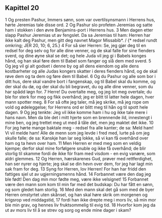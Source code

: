 ## Kapittel 20

1 Og presten Pashur, Immers sønn, som var overtilsynsmann i Herrens hus, hørte Jeremias tale disse ord.
2 Og Pashur slo profeten Jeremias og satte ham i stokken i den øvre Benjamins-port i Herrens hus.
3 Men dagen etter slapp Pashur Jeremias ut av fengslet. Da sa Jeremias til ham: Herren har ikke kalt deg Pashur, men gitt deg navnet Magor Missabib*. / {* redsel rundt omkring; JER 20, 10; 6, 25.}
4 For så sier Herren: Se, jeg gjør deg til en redsel for deg selv og for alle dine venner, og de skal falle for sine fienders sverd, og dine øyne skal se det; og hele Juda vil jeg gi i Babels konges hånd, og han skal føre dem til Babel som fanger og slå dem med sverd.
5 Og jeg vil gi alt godset i denne by og all dens eiendom og alle dens kostbarheter og alle Judas kongers skatter i deres fienders hånd, og de skal røve dem og ta dem og føre dem til Babel.
6 Og du Pashur og alle som bor i ditt hus, dere skal vandre bort i fangenskap, og til Babel skal du komme, og der skal du dø, og der skal du bli begravet, du og alle dine venner, som du har spådd løgn for.
7 Herre! Du overtalte meg, og jeg lot meg overtale; du ble for sterk for meg og fikk overhånd; jeg er blitt til latter hele dagen, hver mann spotter meg.
8 For så ofte jeg taler, må jeg skrike, må jeg rope om vold og ødeleggelse; for Herrens ord er blitt meg til hån og til spott hele dagen.
9 Og jeg tenkte: Jeg vil ikke komme ham i hu og ikke tale mere i hans navn. Men da ble det i mitt hjerte som en brennende ild, innestengt i mine ben, og jeg trettet meg ut med å tåle det, men jeg maktet det ikke.
10 For jeg hørte mange baktale meg - redsel fra alle kanter; de sa: Meld ham! Vi vil melde ham! Alle de menn som jeg levde i fred med, lurte på om jeg skulle falle; de sa: Kanskje han lar seg lokke, så vi kan få overhånd over ham og ta hevn over ham.
11 Men Herren er med meg som en veldig kjempe; derfor skal mine forfølgere snuble og ikke få overhånd; de blir storlig til skamme fordi de ikke fór fram med visdom - en evig vanære, som aldri glemmes.
12 Og Herren, hærskarenes Gud, prøver med rettferdighet, han ser nyrer og hjerte; jeg skal se din hevn over dem, for jeg har lagt min sak fram for deg.
13 Syng for Herren, lov Herren! For han har fridd den fattiges sjel ut av ugjerningsmenns hånd.
14 Forbannet være den dag jeg ble født! Den dag min mor fødte meg, være ikke velsignet!
15 Forbannet være den mann som kom til min far med det budskap: Du har fått en sønn, og som gledet ham storlig.
16 Med den mann skal det gå som med de byer Herren omstyrtet uten skånsel, og han skal høre skrik om morgenen og krigsrop ved middagstid,
17 fordi han ikke drepte meg i mors liv, så min mor ble min grav, og hennes liv fruktsommelig til evig tid.
18 Hvorfor kom jeg da ut av mors liv til å se strev og sorg og ende mine dager i skam?
